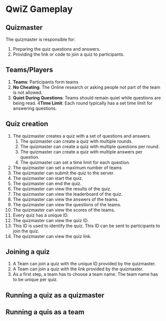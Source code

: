 # QwiZ Gameplay

## Quizmaster
The quizmaster is responsible for:
1. Preparing the quiz questions and answers.
2. Providing the link or code to join a quiz to participants.

## Teams/Players
1. **Teams**: Participants form teams
2. **No Cheating**: The Online research or asking people not part of the team is not allowed.
3. **Quiet During Questions**: Teams should remain quiet while questions are being read.
4**Time Limit**: Each round typically has a set time limit for answering questions.

## Quiz creation
1. The quizmaster creates a quiz with a set of questions and answers.
   1. The quizmaster can create a quiz with multiple rounds.
   2. The quizmaster can create a quiz with multiple questions per round.
   3. The quizmaster can create a quiz with multiple answers per question.
   4. The quizmaster can set a time limit for each question.
2. The quizmaster can set a maximum number of teams
3. The quizmaster can submit the quiz to the server.
4. The quizmaster can start the quiz.
5. The quizmaster can end the quiz.
6. The quizmaster can view the results of the quiz.
7. The quizmaster can view the leaderboard of the quiz.
8. The quizmaster can view the answers of the teams.
9. The quizmaster can view the questions of the teams.
10. The quizmaster can view the scores of the teams.
11. Every quiz has a unique ID.
12. The quizmaster can view the quiz ID.
13. This ID is used to identify the quiz. This ID can be sent to participants to join the quiz.
14. The quizmaster can view the quiz link.

## Joining a quiz
1. A Team can join a quiz with the unique ID provided by the quizmaster.
2. A Team can join a quiz with the link provided by the quizmaster.
3. As a first step, a team has to choose a team name. The team name has to be unique per quiz.

## Running a quiz as a quizmaster

## Running a quis as a team
